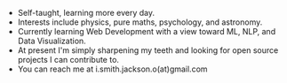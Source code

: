 - Self-taught, learning more every day.
- Interests include physics, pure maths, psychology, and astronomy. 
- Currently learning Web Development with a view toward ML, NLP, and Data Visualization.
- At present I'm simply sharpening my teeth and looking for open source projects I can contribute to.
- You can reach me at i.smith.jackson.o(at)gmail.com
